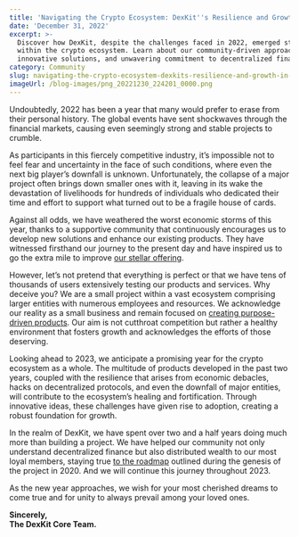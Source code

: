 ```yaml
---
title: 'Navigating the Crypto Ecosystem: DexKit''s Resilience and Growth in 2022'
date: 'December 31, 2022'
excerpt: >-
  Discover how DexKit, despite the challenges faced in 2022, emerged stronger
  within the crypto ecosystem. Learn about our community-driven approach,
  innovative solutions, and unwavering commitment to decentralized finance.
category: Community
slug: navigating-the-crypto-ecosystem-dexkits-resilience-and-growth-in-2022
imageUrl: /blog-images/png_20221230_224201_0000.png
---
```


Undoubtedly, 2022 has been a year that many would prefer to erase from their personal history. The global events have sent shockwaves through the financial markets, causing even seemingly strong and stable projects to crumble.

As participants in this fiercely competitive industry, it’s impossible not to feel fear and uncertainty in the face of such conditions, where even the next big player’s downfall is unknown. Unfortunately, the collapse of a major project often brings down smaller ones with it, leaving in its wake the devastation of livelihoods for hundreds of individuals who dedicated their time and effort to support what turned out to be a fragile house of cards.

Against all odds, we have weathered the worst economic storms of this year, thanks to a supportive community that continuously encourages us to develop new solutions and enhance our existing products. They have witnessed firsthand our journey to the present day and have inspired us to go the extra mile to improve [our stellar offering](https://whitelabel-nft.dexkit.com/).

However, let’s not pretend that everything is perfect or that we have tens of thousands of users extensively testing our products and services. Why deceive you? We are a small project within a vast ecosystem comprising larger entities with numerous employees and resources. We acknowledge our reality as a small business and remain focused on [creating purpose-driven products](https://docs.dexkit.com/welcome/the-startup/mission-vision-and-values). Our aim is not cutthroat competition but rather a healthy environment that fosters growth and acknowledges the efforts of those deserving.

Looking ahead to 2023, we anticipate a promising year for the crypto ecosystem as a whole. The multitude of products developed in the past two years, coupled with the resilience that arises from economic debacles, hacks on decentralized protocols, and even the downfall of major entities, will contribute to the ecosystem’s healing and fortification. Through innovative ideas, these challenges have given rise to adoption, creating a robust foundation for growth.

In the realm of DexKit, we have spent over two and a half years doing much more than building a project. We have helped our community not only understand decentralized finance but also distributed wealth to our most loyal members, staying true [to the roadmap](https://www.dexkit.com/roadmap/) outlined during the genesis of the project in 2020. And we will continue this journey throughout 2023.

As the new year approaches, we wish for your most cherished dreams to come true and for unity to always prevail among your loved ones.

**Sincerely,  
The DexKit Core Team.**
